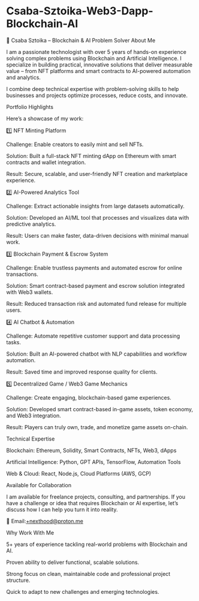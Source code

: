# Csaba-Sztoika-Web3-Dapp-Blockchain-AI

🚀 Csaba Sztoika – Blockchain & AI Problem Solver
About Me

I am a passionate technologist with over 5 years of hands-on experience solving complex problems using Blockchain and Artificial Intelligence. I specialize in building practical, innovative solutions that deliver measurable value – from NFT platforms and smart contracts to AI-powered automation and analytics.

I combine deep technical expertise with problem-solving skills to help businesses and projects optimize processes, reduce costs, and innovate.

Portfolio Highlights

Here’s a showcase of my work:

1️⃣ NFT Minting Platform

Challenge: Enable creators to easily mint and sell NFTs.

Solution: Built a full-stack NFT minting dApp on Ethereum with smart contracts and wallet integration.

Result: Secure, scalable, and user-friendly NFT creation and marketplace experience.



2️⃣ AI-Powered Analytics Tool

Challenge: Extract actionable insights from large datasets automatically.

Solution: Developed an AI/ML tool that processes and visualizes data with predictive analytics.

Result: Users can make faster, data-driven decisions with minimal manual work.



3️⃣ Blockchain Payment & Escrow System

Challenge: Enable trustless payments and automated escrow for online transactions.

Solution: Smart contract-based payment and escrow solution integrated with Web3 wallets.

Result: Reduced transaction risk and automated fund release for multiple users.



4️⃣ AI Chatbot & Automation

Challenge: Automate repetitive customer support and data processing tasks.

Solution: Built an AI-powered chatbot with NLP capabilities and workflow automation.

Result: Saved time and improved response quality for clients.



5️⃣ Decentralized Game / Web3 Game Mechanics

Challenge: Create engaging, blockchain-based game experiences.

Solution: Developed smart contract-based in-game assets, token economy, and Web3 integration.

Result: Players can truly own, trade, and monetize game assets on-chain.



Technical Expertise

Blockchain: Ethereum, Solidity, Smart Contracts, NFTs, Web3, dApps

Artificial Intelligence: Python, GPT APIs, TensorFlow, Automation Tools

Web & Cloud: React, Node.js, Cloud Platforms (AWS, GCP)

Available for Collaboration

I am available for freelance projects, consulting, and partnerships.
If you have a challenge or idea that requires Blockchain or AI expertise, let’s discuss how I can help you turn it into reality.

📧 Email:+nexthood@proton.me


Why Work With Me

5+ years of experience tackling real-world problems with Blockchain and AI.

Proven ability to deliver functional, scalable solutions.

Strong focus on clean, maintainable code and professional project structure.

Quick to adapt to new challenges and emerging technologies.
